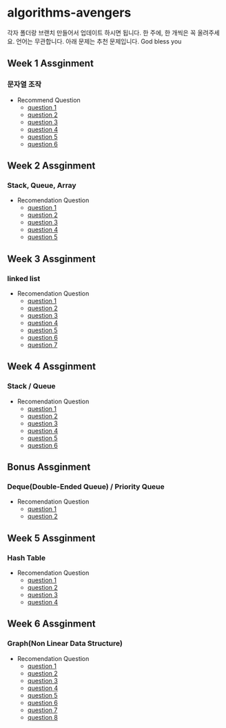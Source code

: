 # algorithms-avengers
각자 폴더랑 브랜치 만들어서 업데이트 하시면 됩니다. 한 주에, 한 개씩은 꼭 올려주세요.
언어는 무관합니다. 아래 문제는 추천 문제입니다.
God bless you
## Week 1 Assginment
### 문자열 조작
- Recommend Question
  - [question 1](https://leetcode.com/problems/valid-palindrome/)
  - [question 2](https://leetcode.com/problems/reorder-data-in-log-files/)
  - [question 3](https://leetcode.com/problems/most-common-word/submissions/)
  - [question 4](https://leetcode.com/problems/group-anagrams/)
  - [question 5](https://leetcode.com/problems/longest-palindromic-substring/)
  - [question 6](https://programmers.co.kr/learn/courses/30/lessons/42579)
## Week 2 Assginment
### Stack, Queue, Array
- Recomendation Question
  - [question 1](https://leetcode.com/problems/two-sum/)
  - [question 2](https://leetcode.com/problems/trapping-rain-water/)
  - [question 3](https://leetcode.com/problems/3sum/)
  - [question 4](https://leetcode.com/problems/array-partition-i/)
  - [question 5](https://programmers.co.kr/learn/courses/30/lessons/42583)
## Week 3 Assginment
### linked list
- Recomendation Question
  - [question 1](https://leetcode.com/problems/palindrome-linked-list/)
  - [question 2](https://leetcode.com/problems/merge-two-sorted-lists/)
  - [question 3](https://leetcode.com/problems/reverse-linked-list/)
  - [question 4](https://leetcode.com/problems/add-two-numbers/)
  - [question 5](https://leetcode.com/problems/swap-nodes-in-pairs/)
  - [question 6](https://leetcode.com/problems/odd-even-linked-list/)
  - [question 7](https://leetcode.com/problems/reverse-linked-list-ii/)
## Week 4 Assginment
### Stack / Queue
- Recomendation Question
  - [question 1](https://leetcode.com/problems/valid-parentheses/)
  - [question 2](https://leetcode.com/problems/remove-duplicate-letters/)
  - [question 3](https://leetcode.com/problems/daily-temperatures/)
  - [question 4](https://leetcode.com/problems/implement-stack-using-queues/)
  - [question 5](https://leetcode.com/problems/implement-queue-using-stacks/)
  - [question 6](https://leetcode.com/problems/design-circular-queue/)
## Bonus Assginment
### Deque(Double-Ended Queue) / Priority Queue
- Recomendation Question
  - [question 1](https://leetcode.com/problems/design-circular-deque/)
  - [question 2](https://leetcode.com/problems/merge-k-sorted-lists/)
## Week 5 Assginment
### Hash Table
- Recomendation Question
  - [question 1](https://leetcode.com/problems/design-hashmap/)
  - [question 2](https://leetcode.com/problems/jewels-and-stones/)
  - [question 3](https://leetcode.com/problems/longest-substring-without-repeating-characters/)
  - [question 4](https://leetcode.com/problems/top-k-frequent-elements/)
## Week 6 Assginment
### Graph(Non Linear Data Structure)
- Recomendation Question
  - [question 1](https://leetcode.com/problems/number-of-islands/)
  - [question 2](https://leetcode.com/problems/letter-combinations-of-a-phone-number/)
  - [question 3](https://leetcode.com/problems/permutations/)
  - [question 4](https://leetcode.com/problems/combinations/)
  - [question 5](https://leetcode.com/problems/combination-sum/)
  - [question 6](https://leetcode.com/problems/subsets/)
  - [question 7](https://leetcode.com/problems/reconstruct-itinerary/)
  - [question 8](https://leetcode.com/problems/course-schedule/)